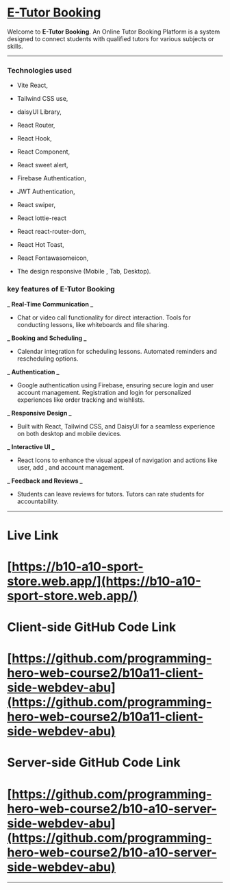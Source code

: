 # [E-Tutor Booking](https://b10-a10-sport-store.web.app/)

Welcome to **E-Tutor Booking**. An Online Tutor Booking Platform is a system designed to connect students with qualified tutors for various subjects or skills.

---

### Technologies used

- Vite React,
- Tailwind CSS use,
- daisyUI Library,
- React Router,
- React Hook,
- React Component,
- React sweet alert,
- Firebase Authentication,
- JWT Authentication,
- React swiper,
- React lottie-react

- React react-router-dom,
- React Hot Toast,
- React Fontawasomeicon,
- The design responsive (Mobile , Tab, Desktop).

### key features of E-Tutor Booking

**_ Real-Time Communication _**

- Chat or video call functionality for direct interaction. Tools for conducting lessons, like whiteboards and file sharing.

**_ Booking and Scheduling _**

- Calendar integration for scheduling lessons. Automated reminders and rescheduling options.

**_ Authentication _**

- Google authentication using Firebase, ensuring secure login and user account management.
  Registration and login for personalized experiences like order tracking and wishlists.

**_ Responsive Design _**

- Built with React, Tailwind CSS, and DaisyUI for a seamless experience on both desktop and mobile devices.

**_ Interactive UI _**

- React Icons to enhance the visual appeal of navigation and actions like user, add , and account management.

**_ Feedback and Reviews _**

- Students can leave reviews for tutors. Tutors can rate students for accountability.

---

# Live Link

# [https://b10-a10-sport-store.web.app/](https://b10-a10-sport-store.web.app/)

# Client-side GitHub Code Link

# [https://github.com/programming-hero-web-course2/b10a11-client-side-webdev-abu](https://github.com/programming-hero-web-course2/b10a11-client-side-webdev-abu)

# Server-side GitHub Code Link

# [https://github.com/programming-hero-web-course2/b10-a10-server-side-webdev-abu](https://github.com/programming-hero-web-course2/b10-a10-server-side-webdev-abu)

---
